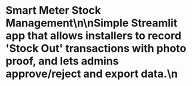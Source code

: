 # Smart Meter Stock Management\n\nSimple Streamlit app that allows installers to record 'Stock Out' transactions with photo proof, and lets admins approve/reject and export data.\n